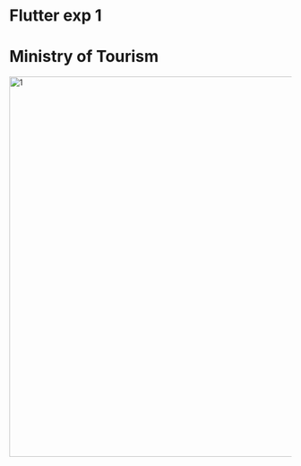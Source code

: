 # Flutter exp 1

# Ministry of Tourism

<img width="1386" height="679" alt="1" src="https://github.com/user-attachments/assets/26d7a4e5-9156-49ec-baae-3edc751be39d" />
